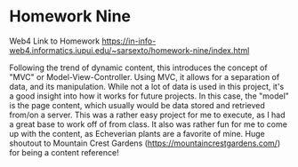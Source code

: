 # Homework Nine

Web4 Link to Homework
https://in-info-web4.informatics.iupui.edu/~sarsexto/homework-nine/index.html

Following the trend of dynamic content, this introduces the concept of "MVC" or Model-View-Controller. Using MVC, it allows for a separation of data, and its manipulation. While not a lot of data is used in this project, it's a good insight into how it works for future projects. In this case, the "model" is the page content, which usually would be data stored and retrieved from/on a server. This was a rather easy project for me to execute, as I had a great base to work off of from class. It also was rather fun for me to come up with the content, as Echeverian plants are a favorite of mine. Huge shoutout to Mountain Crest Gardens (https://mountaincrestgardens.com/) for being a content reference!
